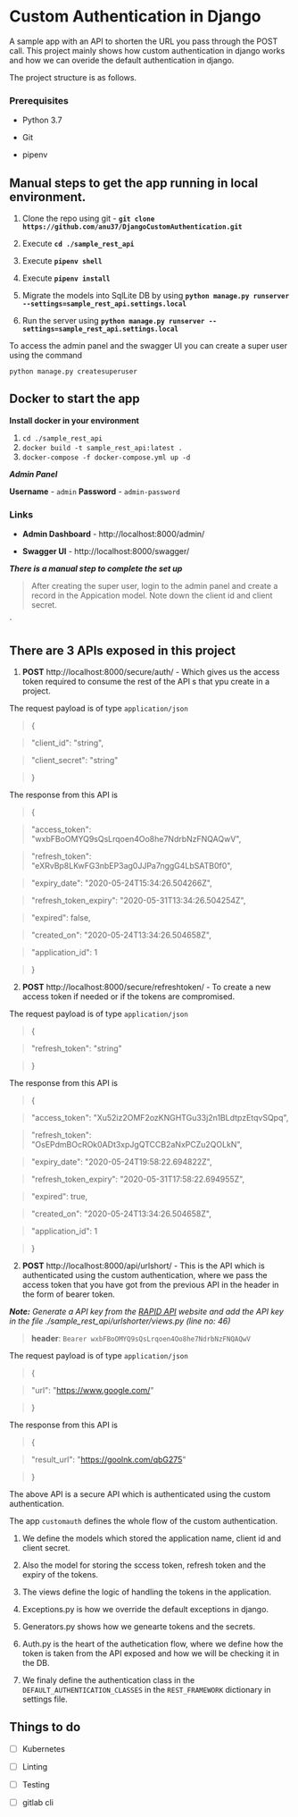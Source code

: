 
# Custom Authentication in Django

  

  

A sample app with an API to shorten the URL you pass through the POST call. This project mainly shows how custom authentication in django works and how we can overide the default authentication in django.

  

The project structure is as follows.

  

### Prerequisites

  

- Python 3.7

- Git

- pipenv

  
  

## Manual steps to get the app running in local environment.

  

1. Clone the repo using git - **`git clone https://github.com/anu37/DjangoCustomAuthentication.git`**

2. Execute **`cd ./sample_rest_api`**

3. Execute **`pipenv shell`**

4. Execute **`pipenv install`**

5. Migrate the models into SqlLite DB by using **`python manage.py runserver --settings=sample_rest_api.settings.local`**

6. Run the server using **`python manage.py runserver --settings=sample_rest_api.settings.local`**

  

To access the admin panel and the swagger UI you can create a super user using the command

  

    python manage.py createsuperuser


## Docker to start the app

**Install docker in your environment** 

 1. `cd ./sample_rest_api`
 2. `docker build -t sample_rest_api:latest .`
 3. `docker-compose -f docker-compose.yml up -d`

    

***Admin Panel*** 

**Username** - `admin` 
**Password** - `admin-password`

### Links

  

*  **Admin Dashboard** - http://localhost:8000/admin/

  

*  **Swagger UI** - http://localhost:8000/swagger/


*******There is a manual step to complete the set up*******



> After creating the super user, login to the admin panel and create a
> record in the Appication model. Note down the client id and client
> secret.

`

  

## There are 3 APIs exposed in this project

  

1.  **POST** http://localhost:8000/secure/auth/ - Which gives us the access token required to consume the rest of the API s that ypu create in a project.

The request payload is of type `application/json`

>

> {

> "client_id": "string",

> "client_secret": "string"

> }

  

The response from this API is

  

> {

> "access_token": "wxbFBoOMYQ9sQsLrqoen4Oo8he7NdrbNzFNQAQwV",

> "refresh_token": "eXRvBp8LKwFG3nbEP3ag0JJPa7nggG4LbSATB0f0",

> "expiry_date": "2020-05-24T15:34:26.504266Z",

> "refresh_token_expiry": "2020-05-31T13:34:26.504254Z",

> "expired": false,

> "created_on": "2020-05-24T13:34:26.504658Z",

> "application_id": 1

> }

  

2.  **POST** http://localhost:8000/secure/refreshtoken/ - To create a new access token if needed or if the tokens are compromised.

The request payload is of type `application/json`

>

> {

> "refresh_token": "string"

> }

  

The response from this API is

  

> {

> "access_token": "Xu52iz2OMF2ozKNGHTGu33j2n1BLdtpzEtqvSQpq",

> "refresh_token": "OsEPdmBOcROk0ADt3xpJgQTCCB2aNxPCZu2QOLkN",

> "expiry_date": "2020-05-24T19:58:22.694822Z",

> "refresh_token_expiry": "2020-05-31T17:58:22.694955Z",

> "expired": true,

> "created_on": "2020-05-24T13:34:26.504658Z",

> "application_id": 1

> }

  

2.  **POST** http://localhost:8000/api/urlshort/ - This is the API which is authenticated using the custom authentication, where we pass the access token that you have got from the previous API in the header in the form of bearer token.

***Note:** Generate a API key from the [RAPID API](https://rapidapi.com/BigLobster/api/url-shortener-service) website and add the API key in the file ./sample_rest_api/urlshorter/views.py (line no: 46)*
  

>  **header**: `Bearer wxbFBoOMYQ9sQsLrqoen4Oo8he7NdrbNzFNQAQwV`

  

The request payload is of type `application/json`

  

>

> {

> "url": "https://www.google.com/"

> }

The response from this API is

>

> {

> "result_url": "https://goolnk.com/qbG275"

> }

  

The above API is a secure API which is authenticated using the custom authentication.

The app `customauth` defines the whole flow of the custom authentication.

  

1. We define the models which stored the application name, client id and client secret.

2. Also the model for storing the sccess token, refresh token and the expiry of the tokens.

3. The views define the logic of handling the tokens in the application.

4. Exceptions.py is how we override the default exceptions in django.

5. Generators.py shows how we genearte tokens and the secrets.

6. Auth.py is the heart of the authetication flow, where we define how the token is taken from the API exposed and how we will be checking it in the DB.

7. We finaly define the authentication class in the `DEFAULT_AUTHENTICATION_CLASSES` in the `REST_FRAMEWORK` dictionary in settings file.

  




  

## Things to do

 
- [ ] Kubernetes

- [ ] Linting

- [ ] Testing

- [ ] gitlab cli